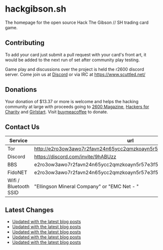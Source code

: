 # hackgibson.sh
The homepage for the open source Hack The Gibson // SH trading card game.


## Contributing

To add your card just submit a pull request with your card's front art, it would be added to the next run of set after community play testing.

Game play and discussions over the project is held the r2600 discord server. Come join us at [Discord](https://discord.com/invite/9hABUzz) or via IRC at https://www.scuttled.net/


## Donations

Your donation of $13.37 or more is welcome and helps the hacking community at large with proceeds going to [2600 Magazine](https://2600.com/), [Hackers for Charity](https://hackersforcharity.org) and [Girlstart](https://girlstart.org).  Visit [buymeacoffee](https://www.buymeacoffee.com/hackgibson.sh) to donate.


## Contact Us

Service | url
-|-
Tor | http://e2ro3ow3awo7r2favn24n65ycc2qmzkoayn5r57e3f56nvjwdcgg32ad.onion
Discord | https://discord.com/invite/9hABUzz
BBS | e2ro3ow3awo7r2favn24n65ycc2qmzkoayn5r57e3f56nvjwdcgg32ad.onion:23
FidoNET | e2ro3ow3awo7r2favn24n65ycc2qmzkoayn5r57e3f56nvjwdcgg32ad.onion:24554
Wifi / Bluetooth SSID | "Ellingson Mineral Company" or "EMC Net - <fidonet address>"

## Latest Changes
<!-- BLOG-POST-LIST:START -->
- [Updated with the latest blog posts](https://github.com/DFW2600/hackgibson.sh/commit/b5f9680b7aea8be266c62fedef4ef82a2f84e862)
- [Updated with the latest blog posts](https://github.com/DFW2600/hackgibson.sh/commit/ac5577261a16388bf776820069252fe7a3c6c1a9)
- [Updated with the latest blog posts](https://github.com/DFW2600/hackgibson.sh/commit/7fcd04d8a159a384d76676a1505bcad33e3cd1f1)
- [Updated with the latest blog posts](https://github.com/DFW2600/hackgibson.sh/commit/8f70360dc9901f29fc8454d37e4a183e41cabe7b)
- [Updated with the latest blog posts](https://github.com/DFW2600/hackgibson.sh/commit/afdd0f781eb68485efac3ff44976a00db7a87e81)
<!-- BLOG-POST-LIST:END -->
